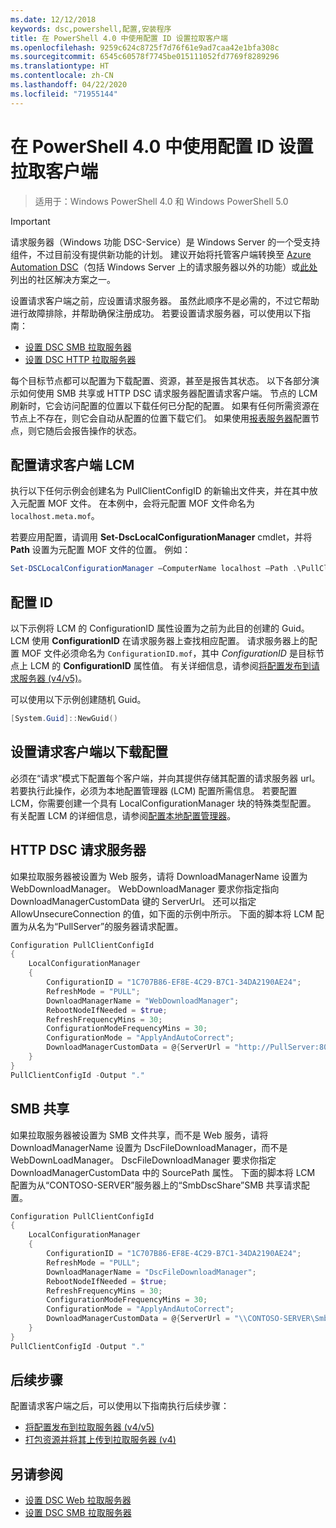 ```yaml
---
ms.date: 12/12/2018
keywords: dsc,powershell,配置,安装程序
title: 在 PowerShell 4.0 中使用配置 ID 设置拉取客户端
ms.openlocfilehash: 9259c624c8725f7d76f61e9ad7caa42e1bfa308c
ms.sourcegitcommit: 6545c60578f7745be015111052fd7769f8289296
ms.translationtype: HT
ms.contentlocale: zh-CN
ms.lasthandoff: 04/22/2020
ms.locfileid: "71955144"
---
```

# <a name="set-up-a-pull-client-using-configuration-ids-in-powershell-40"></a>在 PowerShell 4.0 中使用配置 ID 设置拉取客户端

>适用于：Windows PowerShell 4.0 和 Windows PowerShell 5.0

> [!IMPORTANT]
> 请求服务器（Windows 功能 DSC-Service）是 Windows Server 的一个受支持组件，不过目前没有提供新功能的计划。 建议开始将托管客户端转换至 [Azure Automation DSC](/azure/automation/automation-dsc-getting-started)（包括 Windows Server 上的请求服务器以外的功能）或[此处](pullserver.md#community-solutions-for-pull-service)列出的社区解决方案之一。

设置请求客户端之前，应设置请求服务器。 虽然此顺序不是必需的，不过它帮助进行故障排除，并帮助确保注册成功。 若要设置请求服务器，可以使用以下指南：

- [设置 DSC SMB 拉取服务器](pullServerSmb.md)
- [设置 DSC HTTP 拉取服务器](pullServer.md)

每个目标节点都可以配置为下载配置、资源，甚至是报告其状态。 以下各部分演示如何使用 SMB 共享或 HTTP DSC 请求服务器配置请求客户端。 节点的 LCM 刷新时，它会访问配置的位置以下载任何已分配的配置。 如果有任何所需资源在节点上不存在，则它会自动从配置的位置下载它们。 如果使用[报表服务器](reportServer.md)配置节点，则它随后会报告操作的状态。

## <a name="configure-the-pull-client-lcm"></a>配置请求客户端 LCM

执行以下任何示例会创建名为 PullClientConfigID 的新输出文件夹，并在其中放入元配置 MOF 文件。 在本例中，会将元配置 MOF 文件命名为 `localhost.meta.mof`。

若要应用配置，请调用 **Set-DscLocalConfigurationManager** cmdlet，并将 **Path** 设置为元配置 MOF 文件的位置。 例如：

```powershell
Set-DSCLocalConfigurationManager –ComputerName localhost –Path .\PullClientConfigId –Verbose.
```

## <a name="configuration-id"></a>配置 ID

以下示例将 LCM 的 ConfigurationID 属性设置为之前为此目的创建的 Guid。 LCM 使用 **ConfigurationID** 在请求服务器上查找相应配置。 请求服务器上的配置 MOF 文件必须命名为 `ConfigurationID.mof`，其中 *ConfigurationID* 是目标节点上 LCM 的 **ConfigurationID** 属性值。 有关详细信息，请参阅[将配置发布到请求服务器 (v4/v5)](publishConfigs.md)。

可以使用以下示例创建随机 Guid。

```powershell
[System.Guid]::NewGuid()
```

## <a name="set-up-a-pull-client-to-download-configurations"></a>设置请求客户端以下载配置

必须在“请求”模式下配置每个客户端，并向其提供存储其配置的请求服务器 url。 若要执行此操作，必须为本地配置管理器 (LCM) 配置所需信息。 若要配置 LCM，你需要创建一个具有 LocalConfigurationManager 块的特殊类型配置。 有关配置 LCM 的详细信息，请参阅[配置本地配置管理器](../managing-nodes/metaConfig4.md)。

## <a name="http-dsc-pull-server"></a>HTTP DSC 请求服务器

如果拉取服务器被设置为 Web 服务，请将 DownloadManagerName 设置为 WebDownloadManager。 WebDownloadManager 要求你指定指向 DownloadManagerCustomData 键的 ServerUrl。 还可以指定 AllowUnsecureConnection 的值，如下面的示例中所示。 下面的脚本将 LCM 配置为从名为“PullServer”的服务器请求配置。

```powershell
Configuration PullClientConfigId
{
    LocalConfigurationManager
    {
        ConfigurationID = "1C707B86-EF8E-4C29-B7C1-34DA2190AE24";
        RefreshMode = "PULL";
        DownloadManagerName = "WebDownloadManager";
        RebootNodeIfNeeded = $true;
        RefreshFrequencyMins = 30;
        ConfigurationModeFrequencyMins = 30;
        ConfigurationMode = "ApplyAndAutoCorrect";
        DownloadManagerCustomData = @{ServerUrl = "http://PullServer:8080/PSDSCPullServer/PSDSCPullServer.svc"; AllowUnsecureConnection = "TRUE"}
    }
}
PullClientConfigId -Output "."
```

## <a name="smb-share"></a>SMB 共享

如果拉取服务器被设置为 SMB 文件共享，而不是 Web 服务，请将 DownloadManagerName 设置为 DscFileDownloadManager，而不是 WebDownLoadManager。 DscFileDownloadManager 要求你指定 DownloadManagerCustomData 中的 SourcePath 属性。 下面的脚本将 LCM 配置为从“CONTOSO-SERVER”服务器上的“SmbDscShare”SMB 共享请求配置。

```powershell
Configuration PullClientConfigId
{
    LocalConfigurationManager
    {
        ConfigurationID = "1C707B86-EF8E-4C29-B7C1-34DA2190AE24";
        RefreshMode = "PULL";
        DownloadManagerName = "DscFileDownloadManager";
        RebootNodeIfNeeded = $true;
        RefreshFrequencyMins = 30;
        ConfigurationModeFrequencyMins = 30;
        ConfigurationMode = "ApplyAndAutoCorrect";
        DownloadManagerCustomData = @{ServerUrl = "\\CONTOSO-SERVER\SmbDscShare"}
    }
}
PullClientConfigId -Output "."
```

## <a name="next-steps"></a>后续步骤

配置请求客户端之后，可以使用以下指南执行后续步骤：

- [将配置发布到拉取服务器 (v4/v5)](publishConfigs.md)
- [打包资源并将其上传到拉取服务器 (v4)](package-upload-resources.md)

## <a name="see-also"></a>另请参阅

- [设置 DSC Web 拉取服务器](pullServer.md)
- [设置 DSC SMB 拉取服务器](pullServerSMB.md)
